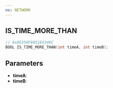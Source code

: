 ```yaml
---
ns: NETWORK
---
```

## IS_TIME_MORE_THAN

```c
// 0xDE350F8651E4346C
BOOL IS_TIME_MORE_THAN(int timeA, int timeB);
```

## Parameters
* **timeA**:
* **timeB**:

